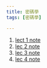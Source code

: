 ```yaml
---
title: 密碼學
tags: [密碼學]

---
```


1. [lect 1 note ](/lect%201%20note_.md)
2. [lec 2 note](/lec%202%20note.md)
3. [lec 3 note](/lec%203%20for%20note.md)
4. [lec 4 note](/lec%204%20note.md)